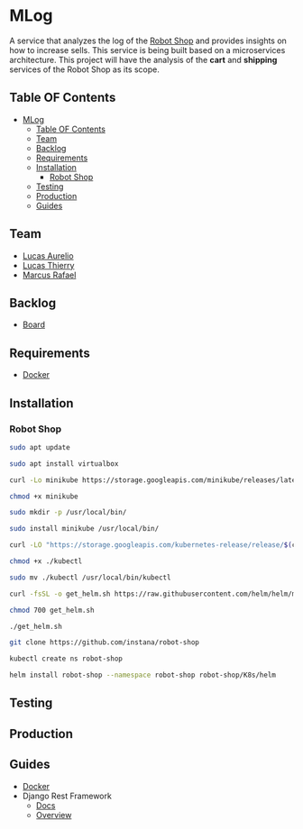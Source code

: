 # MLog

A service that analyzes the log of the [Robot Shop](https://github.com/instana/robot-shop) and provides insights on how to increase sells.
This service is being built based on a microservices architecture.
This project will have the analysis of the **cart** and **shipping** services of the Robot Shop as its scope.

## Table OF Contents

- [MLog](#mlog)
  - [Table OF Contents](#table-of-contents)
  - [Team](#team)
  - [Backlog](#backlog)
  - [Requirements](#requirements)
  - [Installation](#installation)
    - [Robot Shop](#robot-shop)
  - [Testing](#testing)
  - [Production](#production)
  - [Guides](#guides)

## Team

- [Lucas Aurelio](https://github.com/lucas625)
- [Lucas Thierry](https://github.com/lucasthierry)
- [Marcus Rafael](https://github.com/marcusrafael)

## Backlog

- [Board](https://trello.com/invite/b/gBPAZXzy/567892ba668b70a6f3a84c1ad4a84c62/projeto-microservice)

## Requirements

- [Docker](https://www.docker.com/)

## Installation

### Robot Shop

```sh
sudo apt update

sudo apt install virtualbox

curl -Lo minikube https://storage.googleapis.com/minikube/releases/latest/minikube-linux-amd64

chmod +x minikube

sudo mkdir -p /usr/local/bin/

sudo install minikube /usr/local/bin/

curl -LO "https://storage.googleapis.com/kubernetes-release/release/$(curl -s https://storage.googleapis.com/kubernetes-release/release/stable.txt)/bin/linux/amd64/kubectl"

chmod +x ./kubectl

sudo mv ./kubectl /usr/local/bin/kubectl

curl -fsSL -o get_helm.sh https://raw.githubusercontent.com/helm/helm/master/scripts/get-helm-3

chmod 700 get_helm.sh

./get_helm.sh

git clone https://github.com/instana/robot-shop

kubectl create ns robot-shop

helm install robot-shop --namespace robot-shop robot-shop/K8s/helm
```

## Testing

## Production

## Guides

- [Docker](https://docs.docker.com/get-started/)
- Django Rest Framework
  - [Docs](https://www.django-rest-framework.org/)
  - [Overview](http://www.cdrf.co/)
